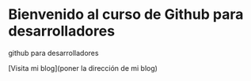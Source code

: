 # Bienvenido al curso de Github para desarrolladores

github para desarrolladores

[Visita mi blog](poner la dirección de mi blog)
